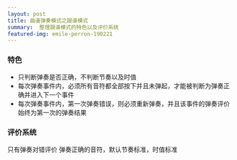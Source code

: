 ```yaml
---
layout: post
title: 曲谱弹奏模式之跟谱模式
summary:  整理跟谱模式的特色以及评价系统
featured-img: emile-perron-190221
---
```

### 特色

- 只判断弹奏是否正确，不判断节奏以及时值
- 每次弹奏事件内，必须所有音符都全部按下并且未弹起，才能被判断为弹奏正确并进入下一个事件
- 每次弹奏事件内，第一次弹奏错误，则必须重新弹奏，并且该事件的弹奏评价始终为第一次的弹奏结果

### 评价系统
只有弹奏对错评价
弹奏正确的音符，默认节奏标准，时值标准

